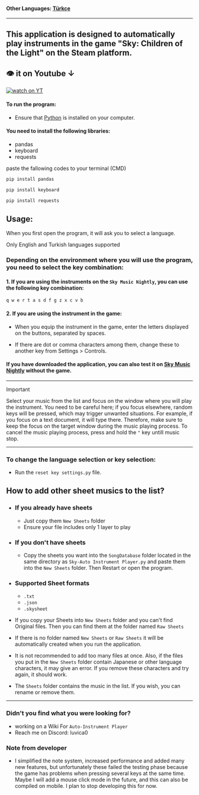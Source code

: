 #### Other Languages: [Türkçe](https://github.com/MERT-CKR/Sky-Instrument-Player/blob/main/README-TR.md)

---
## This application is designed to automatically play instruments in the game "Sky: Children of the Light" on the Steam platform.

## 👁 it on Youtube ↓
[![watch on YT](https://i3.ytimg.com/vi/ZUfYclM6AHA/maxresdefault.jpg)](https://www.youtube.com/watch?v=ZUfYclM6AHA)



#### To run the program:
* Ensure that [Python](https://www.python.org) is installed on your computer.
#### You need to install the following libraries:
* pandas
* keyboard
* requests

paste the fallowing codes to your terminal (CMD)

```cmd
pip install pandas
```

```cmd
pip install keyboard
```

```cmd
pip install requests
```

## Usage:

When you first open the program, it will ask you to select a language.

Only English and Turkish languages supported

### Depending on the environment where you will use the program, you need to select the key combination:

#### 1. If you are using the instruments on the `Sky Music Nightly`, you can use the following key combination:
`
q w e r t a s d f g z x c v b
`

#### 2. If you are using the instrument in the game:
* When you equip the instrument in the game, enter the letters displayed on the buttons, separated by spaces. 

* If there are dot or comma characters among them, change these to another key from Settings > Controls.



#### If you have downloaded the application, you can also test it on [Sky Music Nightly](https://specy.github.io/skyMusic/) without the game.


---

> [!IMPORTANT]
> Select your music from the list and focus on the window where you will play the instrument. You need to be careful here; if you focus elsewhere, random keys will be pressed, which may trigger unwanted situations.
For example, if you focus on a text document, it will type there. Therefore, make sure to keep the focus on the target window during the music playing process. To cancel the music playing process, press and hold the `"` key untill music stop.

---
### To change the language selection or key selection:
* Run the `reset key settings.py` file.

## How to add other sheet musics to the list?

* ### If you already have sheets 
    * Just copy them `New Sheets` folder
    * Ensure your file includes only 1 layer to play


* ### If you don't have sheets
    * Copy the sheets you want into the `SongDatabase` folder located in the same directory as `Sky-Auto Instrument Player.py` and paste them into the `New Sheets` folder. Then Restart or open the program.

* ### Supported Sheet formats
    * `.txt`
    * `.json`
    * `.skysheet`
    


* If you copy your Sheets into `New Sheets` folder and you can't find Original files. Then you can find them at the folder named `Raw Sheets`

* If there is no folder named `New Sheets` or `Raw Sheets` it will be automatically created when you run the application.

* It is not recommended to add too many files at once. Also, if the files you put in the `New Sheets` folder contain Japanese or other language characters, it may give an error. If you remove these characters and try again, it should work.


* The `Sheets` folder contains the music in the list. If you wish, you can rename or remove them.


---
### Didn't you find what you were looking for?
* working on a Wiki For `Auto-Instrument Player`
* Reach me on Discord: luvica0
### Note from developer
* I simplified the note system, increased performance and added many new features, but unfortunately these failed the testing phase because the game has problems when pressing several keys at the same time. Maybe I will add a mouse click mode in the future, and this can also be compiled on mobile. I plan to stop developing this for now.


